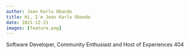 ```yaml
---
author: Jean Karlo Obando
title: Hi, I'm Jean Karlo Obando
date: 2021-12-21
images: [feature.png]
---
```


Software Developer, Community Enthusiast and Host of Experiences 404
